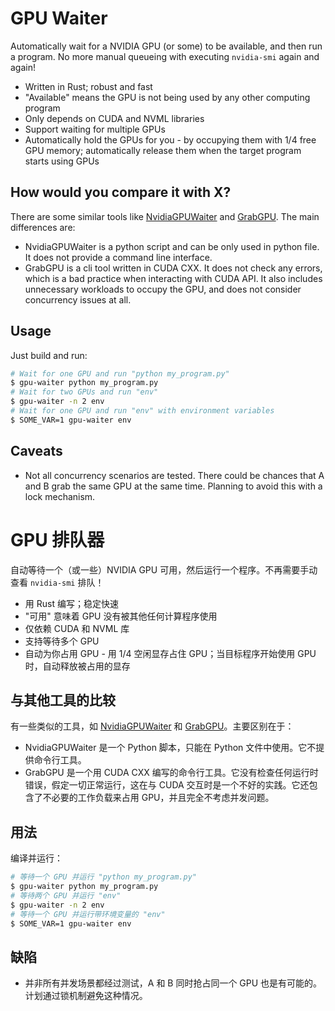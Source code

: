 # GPU Waiter

Automatically wait for a NVIDIA GPU (or some) to be available, and then run a program. No more manual queueing with executing `nvidia-smi` again and again!

- Written in Rust; robust and fast
- "Available" means the GPU is not being used by any other computing program
- Only depends on CUDA and NVML libraries
- Support waiting for multiple GPUs
- Automatically hold the GPUs for you - by occupying them with 1/4 free GPU memory; automatically release them when the target program starts using GPUs

## How would you compare it with X?
There are some similar tools like [NvidiaGPUWaiter](https://github.com/andsfonseca/NvidiaGPUWaiter) and [GrabGPU](https://github.com/godweiyang/GrabGPU/). The main differences are:

- NvidiaGPUWaiter is a python script and can be only used in python file. It does not provide a command line interface.
- GrabGPU is a cli tool written in CUDA CXX. It does not check any errors, which is a bad practice when interacting with CUDA API. It also includes unnecessary workloads to occupy the GPU, and does not consider concurrency issues at all.

## Usage

Just build and run:

```bash
# Wait for one GPU and run "python my_program.py"
$ gpu-waiter python my_program.py
# Wait for two GPUs and run "env"
$ gpu-waiter -n 2 env
# Wait for one GPU and run "env" with environment variables
$ SOME_VAR=1 gpu-waiter env
```

## Caveats

- Not all concurrency scenarios are tested. There could be chances that A and B grab the same GPU at the same time. Planning to avoid this with a lock mechanism.

# GPU 排队器

自动等待一个（或一些）NVIDIA GPU 可用，然后运行一个程序。不再需要手动查看 `nvidia-smi` 排队！

- 用 Rust 编写；稳定快速
- "可用" 意味着 GPU 没有被其他任何计算程序使用
- 仅依赖 CUDA 和 NVML 库
- 支持等待多个 GPU
- 自动为你占用 GPU - 用 1/4 空闲显存占住 GPU；当目标程序开始使用 GPU 时，自动释放被占用的显存

## 与其他工具的比较
有一些类似的工具，如 [NvidiaGPUWaiter](https://github.com/andsfonseca/NvidiaGPUWaiter) 和 [GrabGPU](https://github.com/godweiyang/GrabGPU/)。主要区别在于：

- NvidiaGPUWaiter 是一个 Python 脚本，只能在 Python 文件中使用。它不提供命令行工具。
- GrabGPU 是一个用 CUDA CXX 编写的命令行工具。它没有检查任何运行时错误，假定一切正常运行，这在与 CUDA 交互时是一个不好的实践。它还包含了不必要的工作负载来占用 GPU，并且完全不考虑并发问题。

## 用法

编译并运行：

```bash
# 等待一个 GPU 并运行 "python my_program.py"
$ gpu-waiter python my_program.py
# 等待两个 GPU 并运行 "env"
$ gpu-waiter -n 2 env
# 等待一个 GPU 并运行带环境变量的 "env"
$ SOME_VAR=1 gpu-waiter env
```

## 缺陷

- 并非所有并发场景都经过测试，A 和 B 同时抢占同一个 GPU 也是有可能的。计划通过锁机制避免这种情况。